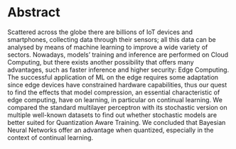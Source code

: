 # Abstract
Scattered across the globe there are billions of IoT devices and smartphones, collecting data through their sensors; all this data can be analysed by means of machine learning to improve a wide variety of sectors. Nowadays, models’ training and inference are performed on Cloud Computing, but there exists another possibility that offers many advantages, such as faster inference and higher security: Edge Computing. The successful application of ML on the edge requires some adaptation since edge devices have constrained hardware capabilities, thus our quest to find the effects that model compression, an essential characteristic of edge computing, have on learning, in particular on continual learning. We compared the standard multilayer perceptron with its stochastic version on multiple well-known datasets to find out whether stochastic models are better suited for Quantization Aware Training. We concluded that Bayesian Neural Networks offer an advantage when quantized, especially in the context of continual learning.
